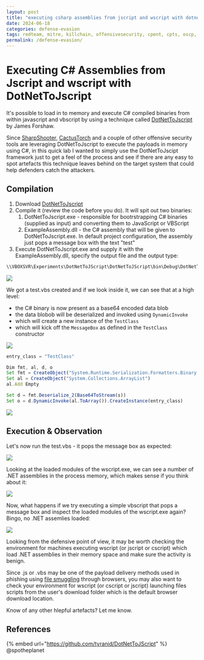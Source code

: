 ```yaml
---
layout: post
title: "executing csharp assemblies from jscript and wscript with dotnettojscript"
date: 2024-06-18
categories: defense-evasion
tags: redteam, mitre, killchain, offensivesecurity, cpent, cpts, oscp, exploit
permalink: /defense-evasion/
---
```


# Executing C# Assemblies from Jscript and wscript with DotNetToJscript

It's possible to load in to memory and execute C# compiled binaries from within javascript and vbscript by using a technique called [DotNetToJscript](https://github.com/tyranid/DotNetToJScript) by James Forshaw.

Since [SharpShooter](https://github.com/mdsecactivebreach/SharpShooter), [CactusTorch](https://github.com/mdsecactivebreach/CACTUSTORCH) and a couple of other offensive security tools are leveraging DotNetToJscript to execute the payloads in memory using C#, in this quick lab I wanted to simply use the DotNetToJscipt framework just to get a feel of the process and see if there are any easy to spot artefacts this technique leaves behind on the target system that could help defenders catch the attackers.

## Compilation

1. Download [DotNetToJscript](https://github.com/tyranid/DotNetToJScript)
2. Compile it (review the code before you do). It will spit out two binaries:
   1. DotNetToJscript.exe - responsible for bootrstrapping C# binaries (supplied as input) and converting them to JavaScript or VBScript
   2. ExampleAssembly.dll - the C# assembly that will be given to DotNetToJscript.exe. In default project configuration, the assembly just pops a message box with the text "test"
3. Execute DotNetToJscript.exe and supply it with the ExampleAssembly.dll, specify the output file and the output type:

```csharp
\\VBOXSVR\Experiments\DotNetToJScript\DotNetToJScript\bin\Debug\DotNetToJScript.exe \\VBOXSVR\Experiments\DotNetToJScript\ExampleAssembly\bin\Debug\ExampleAssembly.dll -l vbscript -o \\VBOXSVR\Experiments\DotNetToJScript\DotNetToJScript\test.vbs
```

![](<../../.gitbook/assets/Annotation 2019-05-19 135204.png>)

We got a test.vbs created and if we look inside it, we can see that at a high level:

* the C# binary is now present as a base64 encoded data blob&#x20;
* the data blobob will be deserialized and invoked using `DynamicInvoke`&#x20;
* which will create a new instance of the `TestClass`&#x20;
* which will kick off the `MessageBox` as defined in the `TestClass` constructor

![](<../../.gitbook/assets/Annotation 2019-05-19 140645.png>)

```javascript
entry_class = "TestClass"

Dim fmt, al, d, o
Set fmt = CreateObject("System.Runtime.Serialization.Formatters.Binary.BinaryFormatter")
Set al = CreateObject("System.Collections.ArrayList")
al.Add Empty

Set d = fmt.Deserialize_2(Base64ToStream(s))
Set o = d.DynamicInvoke(al.ToArray()).CreateInstance(entry_class)
```

![](<../../.gitbook/assets/Annotation 2019-05-19 145407.png>)

## Execution & Observation

Let's now run the test.vbs - it pops the message box as expected:



![](<../../.gitbook/assets/Annotation 2019-05-19 135844.png>)

Looking at the loaded modules of the wscript.exe, we can see a number of .NET assemblies in the process memory, which makes sense if you think about it:

![](<../../.gitbook/assets/Annotation 2019-05-19 141447.png>)

Now, what happens if we try executing a simple vbscript that pops a message box and inspect the loaded modules of the wscript.exe again?  Bingo, no .NET assemlies loaded:

![](<../../.gitbook/assets/Annotation 2019-05-19 142153.png>)

Looking from the defensive point of view, it may be worth checking the environment for machines executing wscript (or jscript or cscript) which load .NET assemblies in their memory space and make sure the activity is benign.

Since .js or .vbs may be one of the payload delivery methods used in phishing using [file smuggling](file-smuggling-with-html-and-javascript.md) through browsers, you may also want to check your environment for wscript (or cscript or jscript) launching files scripts from the user's download folder which is the default browser download location.

Know of any other hlepful artefacts? Let me know.

## References

{% embed url="https://github.com/tyranid/DotNetToJScript" %}
@spotheplanet
